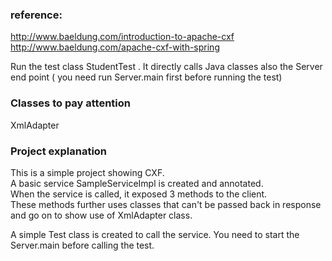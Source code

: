 ### reference:
http://www.baeldung.com/introduction-to-apache-cxf
http://www.baeldung.com/apache-cxf-with-spring

Run the test class StudentTest .
It directly calls Java classes also the Server end point ( you need run Server.main first before running the test)  


### Classes to pay attention

XmlAdapter 

### Project explanation
This is a simple project showing CXF.  
A basic service SampleServiceImpl is created and annotated.  
When the service is called, it exposed 3 methods to the client.  
These methods further uses classes that can't be passed back in response and go on to show use of XmlAdapter class.  

A simple Test class is created to call the service. You need to start the Server.main before calling the test.  

